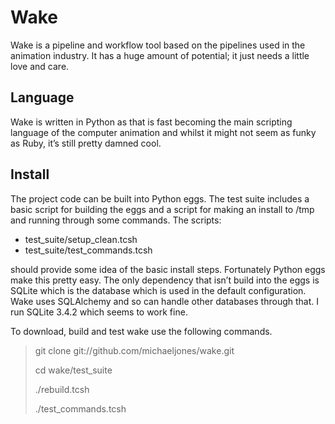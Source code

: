 # Wake

Wake is a pipeline and workflow tool based on the pipelines used in the animation industry. It has a huge amount of potential; it just needs a little love and care.

## Language

Wake is written in Python as that is fast becoming the main scripting language of the computer animation and whilst it might not seem as funky as Ruby, it’s still pretty damned cool.

## Install
The project code can be built into Python eggs. The test suite includes a basic script for building the eggs and a script for making an install to /tmp and running through some commands. The scripts:

* test\_suite/setup\_clean.tcsh
* test\_suite/test\_commands.tcsh

should provide some idea of the basic install steps. Fortunately Python eggs make this pretty easy. The only dependency that isn’t build into the eggs is SQLite which is the database which is used in the default configuration. Wake uses SQLAlchemy and so can handle other databases through that. I run SQLite 3.4.2 which seems to work fine.

To download, build and test wake use the following commands.

> git clone git://github.com/michaeljones/wake.git
>
> cd wake/test_suite
>
> ./rebuild.tcsh
>
> ./test_commands.tcsh




